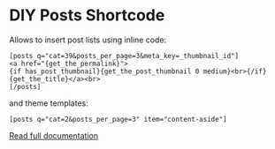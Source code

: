 # DIY Posts Shortcode
Allows to insert post lists using inline code:

```
[posts q="cat=39&posts_per_page=3&meta_key=_thumbnail_id"]
<a href="{get_the_permalink}">
{if has_post_thumbnail}{get_the_post_thumbnail 0 medium}<br>{/if}
{get_the_title}</a><br>
[/posts]
```

and theme templates:
```
[posts q="cat=2&posts_per_page=3" item="content-aside"]
```

[Read full documentation](https://d.vensko.net/diy-posts-shortcode)